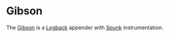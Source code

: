 # Gibson

The [Gibson](http://en.wikipedia.org/wiki/Hackers_\(film\)) is a [Logback](http://logback.qos.ch) 
appender with [Spunk](http://www.splunk.com) instrumentation.